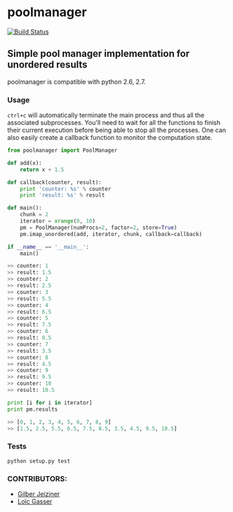 poolmanager
===========

[![Build Status](https://travis-ci.org/geoadmin/lib-poolmanager.svg?branch=master)](https://travis-ci.org/geoadmin/lib-poolmanager)

## Simple pool manager implementation for unordered results

poolmanager is compatible with python 2.6, 2.7.

### Usage

`ctrl+c` will automatically terminate the main process and
thus all the associated subprocesses. You'll need to wait for all the
functions to finish their current execution before being able to stop
all the processes. One can also easily create a callback function to monitor
the computation state.


```python
from poolmanager import PoolManager

def add(x):
    return x + 1.5

def callback(counter, result):
    print 'counter: %s' % counter
    print 'result: %s' % result

def main():
    chunk = 2
    iterator = xrange(0, 10)
    pm = PoolManager(numProcs=2, factor=2, store=True)
    pm.imap_unordered(add, iterator, chunk, callback=callback)

if __name__ == '__main__':
    main()

>> counter: 1
>> result: 1.5
>> counter: 2
>> result: 2.5
>> counter: 3
>> result: 5.5
>> counter: 4
>> result: 6.5
>> counter: 5
>> result: 7.5
>> counter: 6
>> result: 8.5
>> counter: 7
>> result: 3.5
>> counter: 8
>> result: 4.5
>> counter: 9
>> result: 9.5
>> counter: 10
>> result: 10.5

print [i for i in iterator]
print pm.results

>> [0, 1, 2, 3, 4, 5, 6, 7, 8, 9]
>> [1.5, 2.5, 5.5, 6.5, 7.5, 8.5, 3.5, 4.5, 9.5, 10.5]

```

### Tests

```
python setup.py test

```

### CONTRIBUTORS:

- [Gilber Jeiziner](https://github.com/gjn)
- [Loïc Gasser](https://github.com/loicgasser)

